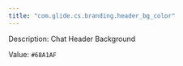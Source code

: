 ```yaml
---
title: "com.glide.cs.branding.header_bg_color"
---
```


Description: Chat Header Background

Value: `#68A1AF`